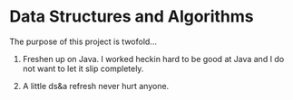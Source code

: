 # Data Structures and Algorithms

The purpose of this project is twofold...

1. Freshen up on Java. I worked heckin hard to be good at Java and I do not want to let it slip completely.

2. A little ds&a refresh never hurt anyone.
